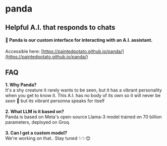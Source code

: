 # panda
Helpful A.I. that responds to chats
--
#### 🐼 Panda is our custom interface for interacting with an A.I. assistant.
Accessible here: [https://paintedpotato.github.io/panda/](https://paintedpotato.github.io/panda/)

## FAQ <br>
**1. Why Panda?**
<br> It's a shy creature it rarely wants to be seen, but it has a vibrant personality when you get to know it. This A.I. has no body of its own so it will never be *seen* 👀 but its vibrant personna speaks for itself<br><br>
**2. What LLM is it based on?**
<br> Panda is based on Meta's open-source Llama-3 model trained on 70 billion parameters, deployed on Groq.<br><br>
**3. Can I get a custom model?**
<br> We're working on that.. Stay tuned ✨✨😊 <br>
